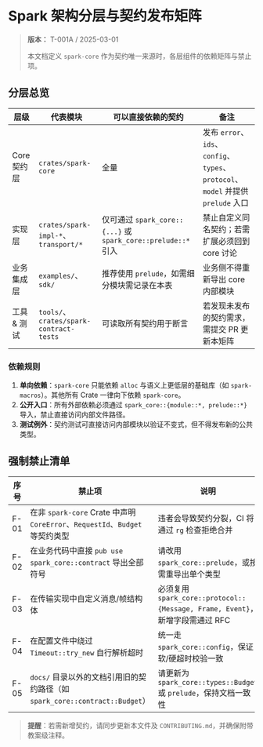 # Spark 架构分层与契约发布矩阵

> **版本：** T-001A / 2025-03-01
>
> 本文档定义 `spark-core` 作为契约唯一来源时，各层组件的依赖矩阵与禁止项。

## 分层总览

| 层级 | 代表模块 | 可以直接依赖的契约 | 备注 |
| ---- | -------- | ------------------ | ---- |
| Core 契约层 | `crates/spark-core` | 全量 | 发布 `error`、`ids`、`config`、`types`、`protocol`、`model` 并提供 `prelude` 入口 |
| 实现层 | `crates/spark-impl-*`、`transport/*` | 仅可通过 `spark_core::{...}` 或 `spark_core::prelude::*` 引入 | 禁止自定义同名契约；若需扩展必须回到 core 讨论 |
| 业务集成层 | `examples/`、`sdk/` | 推荐使用 `prelude`，如需细分模块需记录在本表 | 业务侧不得重新导出 core 内部模块 |
| 工具 & 测试 | `tools/`、`crates/spark-contract-tests` | 可读取所有契约用于断言 | 若发现未发布的契约需求，需提交 PR 更新本矩阵 |

### 依赖规则

1. **单向依赖**：`spark-core` 只能依赖 `alloc` 与语义上更低层的基础库（如 `spark-macros`）。其他所有 Crate 一律向下依赖 `spark-core`。
2. **公开入口**：所有外部依赖必须通过 `spark_core::{module::*, prelude::*}` 导入，禁止直接访问内部文件路径。
3. **测试例外**：契约测试可直接访问内部模块以验证不变式，但不得发布新的公共类型。

## 强制禁止清单

| 序号 | 禁止项 | 说明 |
| ---- | ------ | ---- |
| F-01 | 在非 `spark-core` Crate 中声明 `CoreError`、`RequestId`、`Budget` 等契约类型 | 违者会导致契约分裂，CI 将通过 `rg` 检查拒绝合并 |
| F-02 | 在业务代码中直接 `pub use spark_core::contract` 导出全部符号 | 请改用 `spark_core::prelude`，或按需重导出单个类型 |
| F-03 | 在传输实现中自定义消息/帧结构体 | 必须复用 `spark_core::protocol::{Message, Frame, Event}`，新增字段需通过 RFC |
| F-04 | 在配置文件中绕过 `Timeout::try_new` 自行解析超时 | 统一走 `spark_core::config`，保证软/硬超时校验一致 |
| F-05 | `docs/` 目录以外的文档引用旧的契约路径（如 `spark_core::contract::Budget`） | 请更新为 `spark_core::types::Budget` 或 `prelude`，保持文档一致性 |

> **提醒**：若需新增契约，请同步更新本文件及 `CONTRIBUTING.md`，并确保附带教案级注释。
